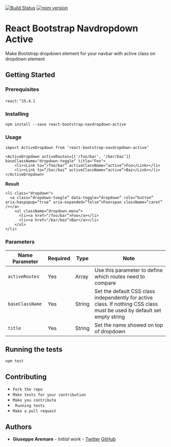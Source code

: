 [![Build Status](https://travis-ci.org/neomusic/react-bootstrap-navdropdown-active.svg?branch=master)](https://travis-ci.org/neomusic/react-bootstrap-navdropdown-active)
[![npm version](https://badge.fury.io/js/react-bootstrap-navdropdown-active.svg)](https://badge.fury.io/js/react-bootstrap-navdropdown-active)

# React Bootstrap Navdropdown Active

Make Bootstrap dropdown element for your navbar with active class on dropdown element

## Getting Started

### Prerequisites

`react`: `^15.4.1`

### Installing

`npm install --save react-bootstrap-navdropdown-active`

### Usage 

```
import ActiveDropdown from ‘react-bootstrap-navdropdown-active’

<ActiveDropdown activeRoutes={['/foo/bar', ‘/bar/baz’]} baseClassName="dropdown-toggle" title="Foo">
	<li><Link to=“/foo/bar” activeClassName=“active”>Foo</Link></li>
	<li><Link to=“/bar/baz” activeClassName=“active”>Baz</Link></li>
</ActiveDropdown>          

```

**Result**

```
<li class="dropdown">
  <a class=“dropdown-toogle” data-toggle=“dropdown” role=“button” aria-haspopup=“true” aria-expanded=“false”>Foo<span className=“caret” /></a>
    <ul className=“dropdown-menu”>
      <li><a href=“/foo/bar”>Foo</a></li>
      <li><a href="/bar/baz“>Bar</a></li>
    </ul>
</li>
```

### Parameters

| Name Parameter | Required | Type | Note |
| --- | --- | --- | --- |
| `activeRoutes ` | Yes  | Array  | Use this parameter to define which routes need to compare  |   |
|  `baseClassName ` |  Yes | String  | Set the default CSS class independently for active class. If nothing CSS class must be used by default set empty string  |   |
|  `title ` | Yes  | String  | Set the name showed on top of dropdown  |   |



## Running the tests

`npm test`


## Contributing

* `Fork the repo`
* `Make tests for your contribution`
* `Make you contribute`
* ` Running tests`
* `Make a pull request`

## Authors

* **Giuseppe Aremare** - *Initial work* - [Twitter](https://twitter.com/beppeA95)  [GitHub](https://github.com/neomusic)
